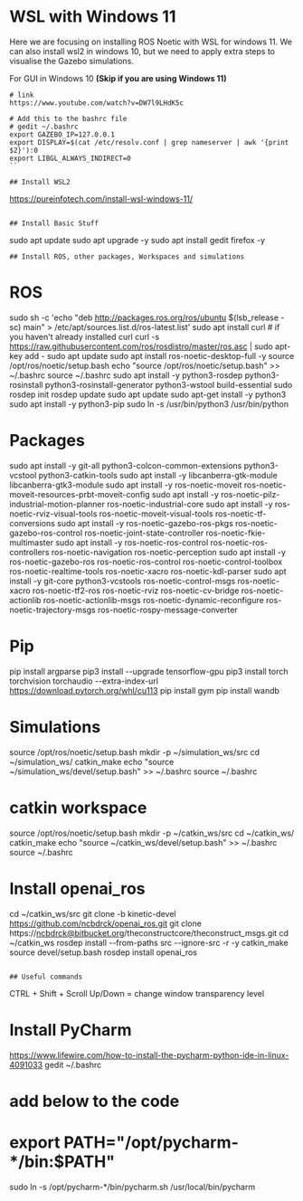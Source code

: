 # WSL with Windows 11

Here we are focusing on installing ROS Noetic with WSL for windows 11. We can also install wsl2 in windows 10, but we need to apply extra steps to visualise the Gazebo simulations.

For GUI in Windows 10 **(Skip if you are using Windows 11)**
```
# link
https://www.youtube.com/watch?v=DW7l9LHdK5c

# Add this to the bashrc file
# gedit ~/.bashrc
export GAZEBO_IP=127.0.0.1
export DISPLAY=$(cat /etc/resolv.conf | grep nameserver | awk '{print $2}'):0 
export LIBGL_ALWAYS_INDIRECT=0
``

## Install WSL2
```
https://pureinfotech.com/install-wsl-windows-11/

```

## Install Basic Stuff
```
sudo apt update
sudo apt upgrade -y
sudo apt install gedit firefox -y

```
## Install ROS, other packages, Workspaces and simulations
```
# ROS
sudo sh -c 'echo "deb http://packages.ros.org/ros/ubuntu $(lsb_release -sc) main" > /etc/apt/sources.list.d/ros-latest.list'
sudo apt install curl # if you haven't already installed curl
curl -s https://raw.githubusercontent.com/ros/rosdistro/master/ros.asc | sudo apt-key add -
sudo apt update
sudo apt install ros-noetic-desktop-full -y
source /opt/ros/noetic/setup.bash
echo "source /opt/ros/noetic/setup.bash" >> ~/.bashrc
source ~/.bashrc
sudo apt install -y python3-rosdep python3-rosinstall python3-rosinstall-generator python3-wstool build-essential
sudo rosdep init
rosdep update
sudo apt update
sudo apt-get install -y python3 
sudo apt install -y python3-pip
sudo ln -s /usr/bin/python3 /usr/bin/python

# Packages
sudo apt install -y git-all python3-colcon-common-extensions python3-vcstool python3-catkin-tools
sudo apt install -y libcanberra-gtk-module libcanberra-gtk3-module 
sudo apt install -y ros-noetic-moveit ros-noetic-moveit-resources-prbt-moveit-config
sudo apt install -y ros-noetic-pilz-industrial-motion-planner ros-noetic-industrial-core
sudo apt install -y ros-noetic-rviz-visual-tools ros-noetic-moveit-visual-tools ros-noetic-tf-conversions 
sudo apt install -y ros-noetic-gazebo-ros-pkgs ros-noetic-gazebo-ros-control ros-noetic-joint-state-controller ros-noetic-fkie-multimaster
sudo apt install -y ros-noetic-ros-control ros-noetic-ros-controllers ros-noetic-navigation ros-noetic-perception
sudo apt install -y ros-noetic-gazebo-ros ros-noetic-ros-control ros-noetic-control-toolbox ros-noetic-realtime-tools ros-noetic-xacro ros-noetic-kdl-parser
sudo apt install -y git-core python3-vcstools ros-noetic-control-msgs ros-noetic-xacro ros-noetic-tf2-ros ros-noetic-rviz ros-noetic-cv-bridge ros-noetic-actionlib ros-noetic-actionlib-msgs ros-noetic-dynamic-reconfigure ros-noetic-trajectory-msgs ros-noetic-rospy-message-converter

# Pip
pip install argparse
pip3 install --upgrade tensorflow-gpu
pip3 install torch torchvision torchaudio --extra-index-url https://download.pytorch.org/whl/cu113
pip install gym
pip install wandb

# Simulations
source /opt/ros/noetic/setup.bash
mkdir -p ~/simulation_ws/src
cd ~/simulation_ws/
catkin_make
echo "source ~/simulation_ws/devel/setup.bash" >> ~/.bashrc
source ~/.bashrc

# catkin workspace
source /opt/ros/noetic/setup.bash
mkdir -p ~/catkin_ws/src
cd ~/catkin_ws/
catkin_make
echo "source ~/catkin_ws/devel/setup.bash" >> ~/.bashrc
source ~/.bashrc

# Install openai_ros
cd ~/catkin_ws/src
git clone -b kinetic-devel https://github.com/ncbdrck/openai_ros.git
git clone https://ncbdrck@bitbucket.org/theconstructcore/theconstruct_msgs.git
cd ~/catkin_ws
rosdep install --from-paths src --ignore-src -r -y
catkin_make
source devel/setup.bash
rosdep install openai_ros


```

## Useful commands
```
CTRL + Shift + Scroll Up/Down = change window transparency level

# Install PyCharm
https://www.lifewire.com/how-to-install-the-pycharm-python-ide-in-linux-4091033
gedit ~/.bashrc
# add below to the code
# export PATH="/opt/pycharm-*/bin:$PATH"
sudo ln -s /opt/pycharm-*/bin/pycharm.sh /usr/local/bin/pycharm


```
